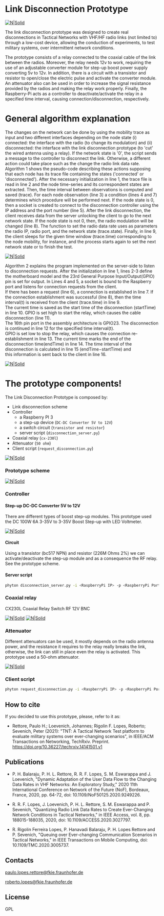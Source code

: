 # Link Disconnection Prototype 
[![N|Solid](https://www.fkie.fraunhofer.de/content/dam/fkie/fkie.svg)](https://www.fkie.fraunhofer.de)

The link disconnection prototype was designed to create real disconnections in Tactical Networks with VHF/HF radio links (not limited to) 
through a low-cost device, allowing the conduction of experiments, to test military systems, over intermittent network conditions.

The prototype consists of a relay connected to the coaxial cable of the link between the radios. 
Moreover, the relay needs 12v to work, requiring the use of an adjustable converter module for step-up boost power supply converting 5v to 12v. 
In addition, there is a circuit with a transistor and resistor to open/close the electric pulse and activate the converter module. 
An attenuator also can be used in order to increase the signal resistance provided by the radios and making the relay work properly. 
Finally, the Raspberry-Pi acts as a controller to deactivate/activate the relay in a specified time interval, causing connection/disconnection, respectively. 

# General algorithm explanation 

The changes on the network can be done by using the mobility trace as input and two different interfaces depending on the node state (i) connected: 
the interface with the radio (to change its modulation) and (ii) disconnected: the interface with the link disconnection prototype (to 'cut' the wired antenna using a relay). 
If the network state is '0', the script sends a message to the controller to disconnect the link. 
Otherwise, a different action could take place such as the change the radio link data rate. 
Algorithm 1 shows the pseudo-code describing these actions supposing that each node has its trace file containing the states ('connected' or 'disconnected'). 
After the necessary initialization in line 1, the trace file is read in line 2 and the node time-series and its correspondent states are extracted. 
Then, the time interval between observations is computed and saved (trace). 
For each node observation (line 3) a condition (lines 4 and 7) determines which procedure will be performed next. 
If the node state is 0, then a socket is created to connect to the disconnection controller using the IP address and the port number (line 5). 
After the link disconnection, the client receives data from the server unlocking the client to go to the next network state. 
If the node state is not 0, then, the radio modulation will be changed (line 8). 
The function to set the radio data rate uses as parameters the radio IP, radio port, and the network state (trace.state). 
Finally, in line 9, the client sleeps for the given time window (trace.time) corresponding to the node mobility, for instance, and the process starts again to set the next network state or to finish the test.

[![N|Solid](img/algo1.png)]() 

Algorithm 2 explains the program implemented on the server-side to listen to disconnection requests. 
After the initialization in line 1, lines 2-3 define the motherboard  model  and  the 23rd General  Purpose  Input/Output(GPIO) pin is set for output. 
In Lines 4 and 5, a socket is bound to the Raspberry port and listens for connection requests from the  client.  
If  there  has  been  a  request  (line  6),  a  connection is  established  in  line  7. If  the  connection  establishment  was successful  (line  8),  then  the  time  interval(t) is  received  from the  client  (trace.time)  in  line  9.  
The  current  time  is  saved as the start time of the disconnection (startTime) in line 10. GPIO  is  set  high  to  start  the  relay,  which  causes  the  cable disconnection  (line  11).  
The 16th pin  port  in  the  assembly architecture is GPIO23. The disconnection is continued in line 12  for  the  specified  time  interval(t).  
GPIO  is  set  low  to  stop the relay, which causes the connection re-establishment in line 13. The current time marks the end of the disconnection time(endTime) in line 14. The time interval of the disconnection is  calculated  in  line  15  (endTime−startTime)  and  
this information is sent back to the client in line 16.

[![N|Solid](img/algo2.png)]()


# The prototype components!

The Link Disconnection Prototype is composed by:
   
  - Link disconnection scheme 
  - Controller
    - a Raspberry PI 3
    - a step-up device (`DC-DC Converter 5V to 12V`)
    - a switch circuit (`transistor and resistor`)
    - server script (`disconnection_server.py`)
  - Coaxial relay (`cx-230l`)
  - Attenuator (`50 ohm`)
  - Client script (`request_disconnection.py`)
    
[![N|Solid](img/prototype.jpg)]()

### Prototype scheme

[![N|Solid](img/link_disconnection_diagram.jpg)]()

### Controller
#### Step-up DC-DC Converter 5V to 12V

There are different types of boost step-up modules. 
This prototype used the DC 100W 6A 3-35V to 3-35V Boost Step-up with LED Voltmeter.

[![N|Solid](img/stepup.jpg)]()

#### Circuit

Using a transistor (bc517 NPN) and resistor (226M Ohms 2%) we can activate/deactivate the 
step-up module and as a consequence the RF relay. See the prototype scheme.

#### Server script

```sh
phyton disconnection_server.py -i <RaspberryPi IP> -p <RaspberryPi Port>
```

### Coaxial relay

CX230L Coaxial Relay Switch RF 12V BNC

[![N|Solid](img/coaxial-relay.jpg)]() [![N|Solid](img/coaxial-relay_2.jpg)]()



### Attenuator

Different attenuators can be used, it mostly depends on the radio antenna power, 
and the resistance it requires to the relay really breaks the link, otherwise, 
the link can still in place even the relay is activated.
This prototype used a 50-ohm attenuator.

[![N|Solid](img/attenuator.jpg)]()

### Client script

```sh
phyton request_disconnection.py -i <RaspberryPi IP> -p <RaspberryPi Port> -t <Disconnection time>
```

How to cite
----
If you decided to use this prototype, please, refer to it as:

-  Rettore, Paulo H.; Loevenich, Johannes; Rigolin F. Lopes, Roberto; Sevenich, Peter (2021): "TNT: A Tactical Network Test platform to evaluate military systems over ever-changing scenarios", in IEEE/ACM Transactions on Networking, TechRxiv. Preprint. https://doi.org/10.36227/techrxiv.14141501.v1 

Publications
----

- P. H. Balaraju, P. H. L. Rettore, R. R. F. Lopes, S. M. Eswarappa and J. Loevenich, "Dynamic Adaptation of the User Data Flow to the Changing Data Rates in VHF Networks: An Exploratory Study," 2020 11th International Conference on Network of the Future (NoF), Bordeaux, France, 2020, pp. 64-72, doi: 10.1109/NoF50125.2020.9249226.

- R. R. F. Lopes, J. Loevenich, P. H. L. Rettore, S. M. Eswarappa and P. Sevenich, "Quantizing Radio Link Data Rates to Create Ever-Changing Network Conditions in Tactical Networks," in IEEE Access, vol. 8, pp. 188015-188035, 2020, doi: 10.1109/ACCESS.2020.3027797.

- R. Rigolin Ferreira Lopes, P. Hanavadi Balaraju, P. H. Lopes Rettore and P. Sevenich, "Queuing over Ever-changing Communication Scenarios in Tactical Networks," in IEEE Transactions on Mobile Computing, doi: 10.1109/TMC.2020.3005737.

Contacts
----

paulo.lopes.rettore@fkie.fraunhofer.de

roberto.lopes@fkie.fraunhofer.de

License
----

GPL